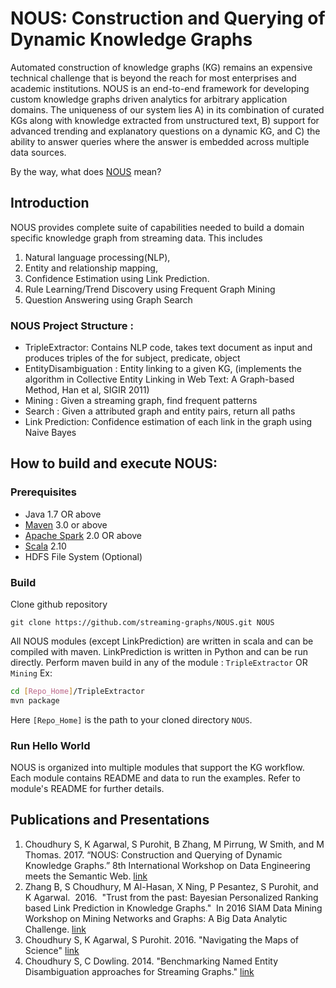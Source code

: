 # NOUS: Construction and Querying of Dynamic Knowledge Graphs
Automated construction of knowledge graphs (KG) remains an expensive technical challenge that 
is beyond the reach for most enterprises and academic institutions. 
NOUS is an end-to-end framework for developing custom knowledge graphs driven 
analytics for arbitrary application domains. 
The uniqueness of our system lies A) in its combination of curated KGs along with 
knowledge extracted from unstructured text, B) support for advanced trending and explanatory 
questions on a dynamic KG, and C) the ability to 
answer queries where the answer is embedded across multiple data sources.

By the way, what does [NOUS](https://en.wikipedia.org/wiki/Nous) mean?

## Introduction	
NOUS provides complete suite of capabilities needed to build a domain specific knowledge graph 
from streaming data. This includes 
1) Natural language processing(NLP), 
2) Entity and relationship mapping, 
3) Confidence Estimation using Link Prediction. 
4) Rule Learning/Trend Discovery using Frequent Graph Mining
5) Question Answering using Graph Search 

### NOUS Project Structure :

* TripleExtractor: Contains NLP code, takes text document as input 
and produces triples of the for
subject, predicate, object 
* EntityDisambiguation : Entity linking to a given KG, (implements the algorithm in 
Collective Entity Linking in Web Text: A Graph-based Method, Han et al, SIGIR 2011)  
* Mining : Given a streaming graph, find frequent patterns
* Search : Given a attributed graph and entity pairs, return all paths 
* Link Prediction: Confidence estimation of each link in the graph using Naive Bayes 

## How to build and execute NOUS:
### Prerequisites
* Java 1.7 OR above
* [Maven](https://maven.apache.org/install.html) 3.0 or above
* [Apache Spark](https://spark.apache.org/docs/latest/) 2.0 OR above
* [Scala](https://www.scala-lang.org/) 2.10
* HDFS File System (Optional)

### Build
 Clone github repository 

` git clone https://github.com/streaming-graphs/NOUS.git NOUS `

All NOUS modules (except LinkPrediction) are written in scala and can be compiled with maven. LinkPrediction is written in Python and can be run directly. Perform maven build in any of the module : `TripleExtractor` OR `Mining` Ex:
 
 ```bash
 cd [Repo_Home]/TripleExtractor
 mvn package
 ```
Here `[Repo_Home]` is the path to your cloned directory `NOUS`. 

### Run Hello World
NOUS is organized into multiple modules that support the KG workflow. Each module 
contains README and data to run the examples. Refer to module's README for further details.

## Publications and Presentations
1. Choudhury S, K Agarwal, S Purohit, B Zhang, M Pirrung, W Smith, and M Thomas.  2017. “NOUS: Construction and Querying of Dynamic Knowledge Graphs.” 8th International Workshop on Data Engineering meets the Semantic Web. [link](https://arxiv.org/abs/1606.02314)
2. Zhang B, S Choudhury, M Al-Hasan, X Ning, P Pesantez, S Purohit, and K Agarwal.  2016.  "Trust from the past: Bayesian Personalized Ranking based Link Prediction in Knowledge Graphs."  In 2016 SIAM Data Mining Workshop on Mining Networks and Graphs: A Big Data Analytic Challenge. [link](https://arxiv.org/abs/1601.03778)
3. Choudhury S, K Agarwal, S Purohit. 2016. "Navigating the Maps of Science" [link](https://www.slideshare.net/SutanayChoudhury/navigating-the-maps-of-science)
4. Choudhury S, C Dowling. 2014. "Benchmarking Named Entity Disambiguation approaches for Streaming Graphs." [link](https://arxiv.org/abs/1407.3751)
